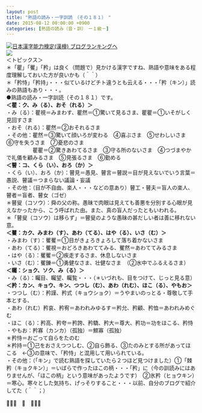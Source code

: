 ```yaml
---
layout: post
title: "熟語の読み・一字訓読　（その１８１）　"
date: 2015-08-12 00:00:00 +0900
categories: [熟語の読み（音・訓）　ー１級－]
---
```


[![](/syuusyuu9701/assets/images/熟語の読み・一字訓読-（その１８１）--br_c_3028_1.gif)](http://blog.with2.net/link.php?1659096:3028 "日本漢字能力検定(漢検) ブログランキングへ")[日本漢字能力検定(漢検) ブログランキングへ](http://blog.with2.net/link.php?1659096:3028)  
![](/syuusyuu9701/assets/images/熟語の読み・一字訓読-（その１８１）--2abc88b024987de5b698cbb00a0f8188.jpg)  
＜トピックス＞  
＊「瞿」「矍」「矜」は良く（問題で）見かける漢字ですね、熟語や意味をある程度理解しておいた方が良いかも（＾＾）  
＊「矜恃」「矜持」・・・似ているけどチト違うとも云える・・・「矜（キン）」読みの熟語もあり・・・。  
●熟語の読み・一字訓読（その１８１）です。  
**＜瞿：ク、み（る）、おそ（れる）＞**  
・み（る）：瞿視＝みまわす、瞿然＝①驚いて見るさま、瞿瞿＝①いそがしく見回すさま  
・おそ（れる）：瞿然＝②おそれるさま　  
・その他：瞿然＝③驚いて顔いろが変わる　④喜ぶさま　⑤せわしいさま　⑥守を失うさま　⑦憂悲のさま  
　　　　　瞿瞿＝②驚きあわてるさま　③守る所のないさま　④つづまやかで礼儀を顧みるさま　⑤見張るさま　⑥勤める　　　  
**＜瞽：コ、くら（い）、おろ（か）＞**  
・くら（い）、おろ（か）：瞽見＝愚見、瞽言＝瞽説＝目が見えないでいう言葉＝愚説、瞽議＝つまらない議論・妄議  
・その他：（目が不自由、楽人・・・などの意あり）瞽工・瞽夫＝盲人の楽人、瞽者＝盲者、瞽女（ゴゼ）  
＊瞽叟（コソウ）：舜の父の称。愚昧で肉眼は見えても善悪を分別する心眼が見えなかったから、こう呼ばれた由。また、真の盲人だったともいわれる。  
＊「瞽叟（コソウ）は移らず」＝瞽叟のような愚昧の甚だしい者は善に移れない意。  
**＜矍：カク、みまわ（す）、あわ（てる）、はや（る）、いさ（む）＞**　  
・みまわ（す）：矍矍＝①目がきょろきょろして落ち着かないさま  
・あわ（てる）：矍視＝おどろきあわててみる、矍然＝あわててみるさま  
・はや（る）：矍矍＝②疾走するさま、休息しないさま  
・いさ（む）：矍鑠＝①勇健なさま、壮健なさま　（②水中でふるえるさま）　  
**＜矚：ショク、ソク、み（る）＞**  
・み（る）：矚目、矚望、矚覧・・・（＊いづれも、目をつけて、じっと見る意）  
**＜矜：カン、キョウ、キン、つつし（む）、あわ（れむ）、ほこ（る）、やもお＞**  
・つつし（む）：矜謹、矜式（キョウショク）＝うやまいのっとる・尊敬して手本とする、  
・あわ（れむ）矜哀、矜宥＝あわれみゆるす＝矜允、矜顧、矜恤＝あわれみめぐむ  
・ほこ（る）：矜高、矜夸＝矜誇、矜驕、矜大＝尊大、矜功＝功をほこる、矜恃  
・やもお：矜寡（カンカ）（孤独）＝鰥寡（孤独）  
＊矜恃＝おごって自らをたのむ  
＊矜持＝①己をおさえつつしむ、②自ら飾る、③たのみとする所があってほこる　←③の意味で、「矜恃」と混用して用いられている。  
・その他：（「キン」で読む熟語を探していたら２つほど見つけました）①「棘矜（キョクキン）」＝いばらで作ったほこの柄・・・「矜」に（今の訓読みにはありませんが、「ほこの柄」という意味があったようです）　②氷矜（ヒョウキン）＝寒心。寒々とした気持ち、げっそりすること・・・以前、自分のブログで紹介してた（＾＾；）　  
  
👋👋👋　🐑　👋👋👋  
  